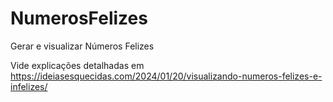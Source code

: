 # NumerosFelizes
Gerar e visualizar Números Felizes

Vide explicações detalhadas em https://ideiasesquecidas.com/2024/01/20/visualizando-numeros-felizes-e-infelizes/

